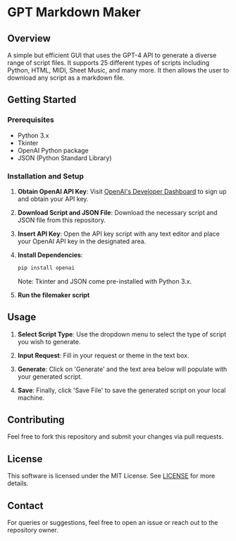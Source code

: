 # GPT Markdown Maker

## Overview

A simple but efficient GUI that uses the GPT-4 API to generate a diverse range of script files. It supports 25 different types of scripts including Python, HTML, MIDI, Sheet Music, and many more. It then allows the user to download any script as a markdown file.

## Getting Started

### Prerequisites

- Python 3.x
- Tkinter
- OpenAI Python package
- JSON (Python Standard Library)

### Installation and Setup

1. **Obtain OpenAI API Key**: Visit [OpenAI's Developer Dashboard](https://beta.openai.com/signup/) to sign up and obtain your API key.
   
2. **Download Script and JSON File**: Download the necessary script and JSON file from this repository.

3. **Insert API Key**: Open the API key script with any text editor and place your OpenAI API key in the designated area.

4. **Install Dependencies**: 
    ```bash
    pip install openai
    ```
    Note: Tkinter and JSON come pre-installed with Python 3.x.

5. **Run the filemaker script**

## Usage

1. **Select Script Type**: Use the dropdown menu to select the type of script you wish to generate.
  
2. **Input Request**: Fill in your request or theme in the text box.
  
3. **Generate**: Click on 'Generate' and the text area below will populate with your generated script.
  
4. **Save**: Finally, click 'Save File' to save the generated script on your local machine.

## Contributing

Feel free to fork this repository and submit your changes via pull requests.

## License

This software is licensed under the MIT License. See [LICENSE](./LICENSE) for more details.

## Contact

For queries or suggestions, feel free to open an issue or reach out to the repository owner.
